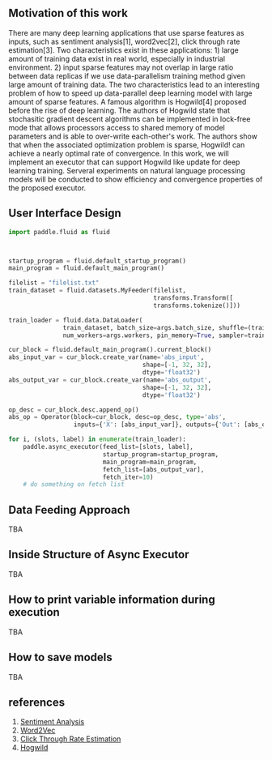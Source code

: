 ## Motivation of this work

There are many deep learning applications that use sparse features as inputs, such as sentiment analysis[1], word2vec[2], click through rate estimation[3]. Two characteristics exist in these applications: 1) large amount of training data exist in real world, especially in industrial environment. 2) input sparse features may not overlap in large ratio between data replicas if we use data-parallelism training method given large amount of training data. The two characteristics lead to an interesting problem of how to speed up data-parallel deep learning model with large amount of sparse features. A famous algorithm is Hogwild[4] proposed before the rise of deep learning. The authors of Hogwild state that stochasitic gradient descent algorithms can be implemented in lock-free mode that allows processors access to shared memory of model parameters and is able to over-write each-other's work. The authors show that when the associated optimization problem is sparse, Hogwild! can achieve a nearly optimal rate of convergence. In this work, we will implement an executor that can support Hogwild like update for deep learning training. Serveral experiments on natural language processing models will be conducted to show efficiency and convergence properties of the proposed executor.

## User Interface Design
``` python
import paddle.fluid as fluid



startup_program = fluid.default_startup_program()
main_program = fluid.default_main_program()

filelist = "filelist.txt"
train_dataset = fluid.datasets.MyFeeder(filelist, 
                                        transforms.Transform([
                                        transforms.tokenize()]))

train_loader = fluid.data.DataLoader(
               train_dataset, batch_size=args.batch_size, shuffle=(train_sampler is None),
               num_workers=args.workers, pin_memory=True, sampler=train_sampler)

cur_block = fluid.default_main_program().current_block()
abs_input_var = cur_block.create_var(name='abs_input',
                                     shape=[-1, 32, 32],
                                     dtype='float32')
abs_output_var = cur_block.create_var(name='abs_output',
                                     shape=[-1, 32, 32],
                                     dtype='float32')

op_desc = cur_block.desc.append_op()
abs_op = Operator(block=cur_block, desc=op_desc, type='abs',
                  inputs={'X': [abs_input_var]}, outputs={'Out': [abs_output_var]})

for i, (slots, label) in enumerate(train_loader):
    paddle.async_executor(feed_list=[slots, label],
                          startup_program=startup_program, 
                          main_program=main_program,
                          fetch_list=[abs_output_var], 
                          fetch_iter=10)
    # do something on fetch list    


```

## Data Feeding Approach
TBA

## Inside Structure of Async Executor
TBA

## How to print variable information during execution
TBA

## How to save models
TBA

## references
1. [Sentiment Analysis](https://arxiv.org/pdf/1801.07883.pdf)
2. [Word2Vec](https://arxiv.org/abs/1301.3781)
3. [Click Through Rate Estimation](https://static.googleusercontent.com/media/research.google.com/zh-CN//pubs/archive/45530.pdf)
4. [Hogwild](https://people.eecs.berkeley.edu/~brecht/papers/hogwildTR.pdf)